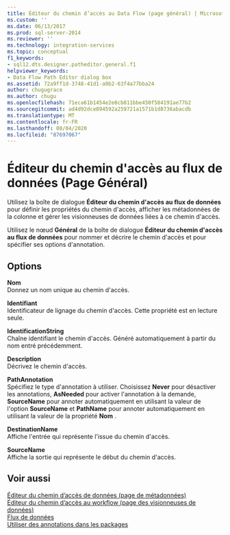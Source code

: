 ```yaml
---
title: Éditeur du chemin d’accès au Data Flow (page général) | Microsoft Docs
ms.custom: ''
ms.date: 06/13/2017
ms.prod: sql-server-2014
ms.reviewer: ''
ms.technology: integration-services
ms.topic: conceptual
f1_keywords:
- sql12.dts.designer.patheditor.general.f1
helpviewer_keywords:
- Data Flow Path Editor dialog box
ms.assetid: 72a9ff1d-3748-41d1-a9b2-63f4a77bba24
author: chugugrace
ms.author: chugu
ms.openlocfilehash: 71eca61b1454e2e8cb811bbe450f584191ae77b2
ms.sourcegitcommit: ad4d92dce894592a259721a1571b1d8736abacdb
ms.translationtype: MT
ms.contentlocale: fr-FR
ms.lasthandoff: 08/04/2020
ms.locfileid: "87697067"
---
```

# <a name="data-flow-path-editor-general-page"></a>Éditeur du chemin d'accès au flux de données (Page Général)
  Utilisez la boîte de dialogue **Éditeur du chemin d'accès au flux de données** pour définir les propriétés du chemin d'accès, afficher les métadonnées de la colonne et gérer les visionneuses de données liées à ce chemin d'accès.  
  
 Utilisez le nœud **Général** de la boîte de dialogue **Éditeur du chemin d'accès au flux de données** pour nommer et décrire le chemin d'accès et pour spécifier ses options d'annotation.  
  
## <a name="options"></a>Options  
 **Nom**  
 Donnez un nom unique au chemin d'accès.  
  
 **Identifiant**  
 Identificateur de lignage du chemin d'accès. Cette propriété est en lecture seule.  
  
 **IdentificationString**  
 Chaîne identifiant le chemin d'accès. Généré automatiquement à partir du nom entré précédemment.  
  
 **Description**  
 Décrivez le chemin d'accès.  
  
 **PathAnnotation**  
 Spécifiez le type d'annotation à utiliser. Choisissez **Never** pour désactiver les annotations, **AsNeeded** pour activer l'annotation à la demande, **SourceName** pour annoter automatiquement en utilisant la valeur de l'option **SourceName** et **PathName** pour annoter automatiquement en utilisant la valeur de la propriété **Nom** .  
  
 **DestinationName**  
 Affiche l'entrée qui représente l'issue du chemin d'accès.  
  
 **SourceName**  
 Affiche la sortie qui représente le début du chemin d'accès.  
  
## <a name="see-also"></a>Voir aussi  
 [Éditeur du chemin d’accès de données &#40;page de métadonnées&#41;](../../2014/integration-services/data-flow-path-editor-metadata-page.md)   
 [Éditeur du chemin d’accès au workflow &#40;page des visionneuses de données&#41;](../../2014/integration-services/data-flow-path-editor-data-viewers-page.md)   
 [Flux de données](data-flow/data-flow.md)   
 [Utiliser des annotations dans les packages](use-annotations-in-packages.md)  
  
  
